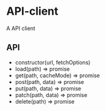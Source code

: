 # API-client
A API client

## API
- constructor(url, fetchOptions)
- load(path) => promise
- get(path, cacheMode) => promise<response>
- post(path, data) => promise<response>
- put(path, data) => promise<response>
- patch(path, data) => promise<response>
- delete(path) => promise<response>
